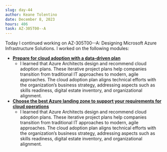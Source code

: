 ```yaml
---
slug: day-44
author: Keane Tolentino
date: December 8, 2023
hours: 406
task: AZ-305T00--A
---
```


Today I continued working on AZ-305T00--A: Designing Microsoft Azure Infrastructure Solutions. I worked on the following modules:

- **[Prepare for cloud adoption with a data-driven plan](https://learn.microsoft.com/en-us/training/modules/cloud-adoption-framework-plan/)**
  - I learned that Azure Architects design and recommend cloud adoption plans. These iterative project plans help companies transition from traditional IT approaches to modern, agile approaches. The cloud adoption plan aligns technical efforts with the organization’s business strategy, addressing aspects such as skills readiness, digital estate inventory, and organizational alignment.
- **[Choose the best Azure landing zone to support your requirements for cloud operations](https://learn.microsoft.com/en-us/training/modules/cloud-adoption-framework-ready/)**
  - I learned that Azure Architects design and recommend cloud adoption plans. These iterative project plans help companies transition from traditional IT approaches to modern, agile approaches. The cloud adoption plan aligns technical efforts with the organization’s business strategy, addressing aspects such as skills readiness, digital estate inventory, and organizational alignment.
